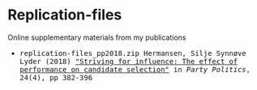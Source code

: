 # Replication-files
Online supplementary materials from my publications

* <tt> replication-files_pp2018.zip <tt/>
  Hermansen, Silje Synnøve Lyder (2018) ["Striving for influence: The effect of performance on candidate selection"](https://journals.sagepub.com/doi/full/10.1177/1354068816663036) in *Party Politics*, 24(4), pp 382-396
